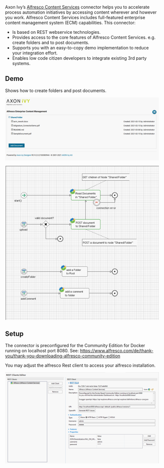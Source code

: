 Axon Ivy’s [Alfresco Content Services](https://www.alfresco.com/de/ecm-software) connector helps you to accelerate process automation initiatives by accessing content wherever and however you work. Alfresco Content Services includes full-featured enterprise content management system (ECM) capabilities. This connector:

- Is based on REST webservice technologies.
- Provides access to the core features of Alfresco Content Services. e.g. create folders and to post documents.
- Supports you with an easy-to-copy demo implementation to reduce your integration effort.
- Enables low code citizen developers to integrate existing 3rd party systems. 


## Demo

Shows how to create folders and post documents.



![demo-dialog](doc/images/alfrescoConnectorDemo.png)

![demo-connector](doc/images/alfrescoDemoProcess.png)





## Setup

The connector is preconfigured for the Community Edition for Docker running on localhost port 8080. See: https://www.alfresco.com/de/thank-you/thank-you-downloading-alfresco-community-edition

You may adjust the alfresco Rest client to access your alfresco installation.



![rest-client-config](doc/images/alfrescoRESTClient_Config.png)

